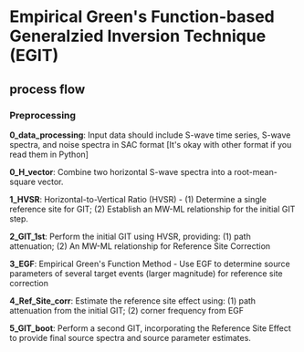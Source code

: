 # Empirical Green's Function-based Generalzied Inversion Technique (EGIT)
## process flow
### Preprocessing
**0_data_processing**: Input data should include S-wave time series, S-wave spectra, and noise spectra in SAC format [It's okay with other format if you read them in Python]

**0_H_vector**: Combine two horizontal S-wave spectra into a root-mean-square vector.

**1_HVSR**: Horizontal-to-Vertical Ratio (HVSR) - (1) Determine a single reference site for GIT; (2) Establish an MW-ML relationship for the initial GIT step.

**2_GIT_1st**: Perform the initial GIT using HVSR, providing: (1) path attenuation; (2) An MW-ML relationship for Reference Site Correction

**3_EGF**: Empirical Green's Function Method - Use EGF to determine source parameters of several target events (larger magnitude) for reference site correction

**4_Ref_Site_corr**: Estimate the reference site effect using: (1) path attenuation from the initial GIT; (2) corner frequency from EGF

**5_GIT_boot**: Perform a second GIT, incorporating the Reference Site Effect to provide final source spectra and source parameter estimates.

